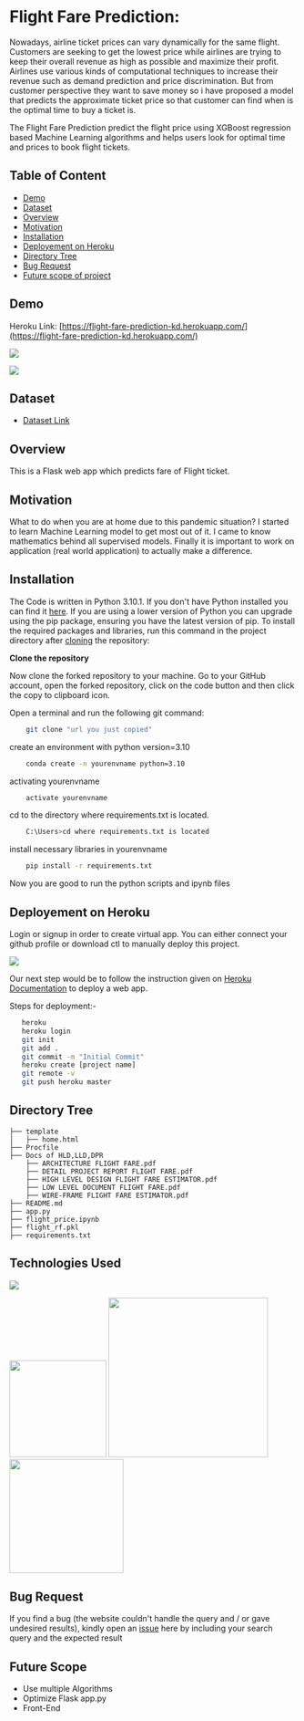 # Flight Fare Prediction: 

Nowadays, airline ticket prices can vary dynamically for the same flight. Customers are seeking to get the lowest price while airlines are trying to keep their overall revenue as high as possible and maximize their profit. Airlines use various kinds of computational techniques to increase their revenue such as demand prediction and price discrimination. But from customer perspective they want to save money so i have proposed a model that predicts the approximate ticket price so that customer can find when is the optimal time to buy a ticket is. 

The Flight Fare Prediction predict the flight price using XGBoost regression based Machine Learning algorithms and helps users look for optimal time and prices to book flight tickets.
## Table of Content
  * [Demo](#demo)
  * [Dataset](#dataset)
  * [Overview](#overview)
  * [Motivation](#motivation)
  * [Installation](#installation)
  * [Deployement on Heroku](#deployement-on-heroku)
  * [Directory Tree](#directory-tree)
  * [Bug Request](#bug-request)
  * [Future scope of project](#future-scope)


## Demo
Heroku Link: [https://flight-fare-prediction-kd.herokuapp.com/](https://flight-fare-prediction-kd.herokuapp.com/)

[![](https://i.postimg.cc/CL1xCghv/flight-pre-prediction.jpg)](https://flight-fare-prediction-kd.herokuapp.com/)

[![](https://i.postimg.cc/FKQfVBn7/flight-result-prediction.jpg)](https://flight-fare-prediction-kd.herokuapp.com/)

## Dataset


- [Dataset Link](https://www.kaggle.com/nikhilmittal/flight-fare-prediction-mh)

## Overview
This is a Flask web app which predicts fare of Flight ticket.

## Motivation
What to do when you are at home due to this pandemic situation? I started to learn Machine Learning model to get most out of it. I came to know mathematics behind all supervised models. Finally it is important to work on application (real world application) to actually make a difference.

## Installation
The Code is written in Python 3.10.1. If you don't have Python installed you can find it [here](https://www.python.org/downloads/). If you are using a lower version of Python you can upgrade using the pip package, ensuring you have the latest version of pip. To install the required packages and libraries, run this command in the project directory after [cloning](https://www.howtogeek.com/451360/how-to-clone-a-github-repository/) the repository:

**Clone the repository**

Now clone the forked repository to your machine. Go to your GitHub account, open the forked repository, click on the code button and then click the copy to clipboard icon.

Open a terminal and run the following git command:
```bash
    git clone "url you just copied"
```

create an environment with python version=3.10

```bash
    conda create -n yourenvname python=3.10
```
activating yourenvname
```bash
    activate yourenvname
```
cd to the directory where requirements.txt is located.
```bash
    C:\Users>cd where requirements.txt is located
```
install necessary libraries in yourenvname
```bash
    pip install -r requirements.txt
```
Now you are good to run the python scripts and ipynb files

## Deployement on Heroku
Login or signup in order to create virtual app. You can either connect your github profile or download ctl to manually deploy this project.

[![](https://i.imgur.com/dKmlpqX.png)](https://heroku.com)

Our next step would be to follow the instruction given on [Heroku Documentation](https://devcenter.heroku.com/articles/getting-started-with-python) to deploy a web app.

Steps for deployment:-
```bash
   heroku
   heroku login
   git init
   git add .
   git commit -m "Initial Commit"
   heroku create [project name]
   git remote -v
   git push heroku master
```

## Directory Tree 
```
├── template
│   ├── home.html
├── Procfile
├── Docs of HLD,LLD,DPR
    ├── ARCHITECTURE FLIGHT FARE.pdf
    ├── DETAIL PROJECT REPORT FLIGHT FARE.pdf
    ├── HIGH LEVEL DESIGN FLIGHT FARE ESTIMATOR.pdf
    ├── LOW LEVEL DOCUMENT FLIGHT FARE.pdf
    ├── WIRE-FRAME FLIGHT FARE ESTIMATOR.pdf
├── README.md
├── app.py
├── flight_price.ipynb
├── flight_rf.pkl
├── requirements.txt
```

## Technologies Used

![](https://forthebadge.com/images/badges/made-with-python.svg)

[<img target="_blank" src="https://flask.palletsprojects.com/en/1.1.x/_images/flask-logo.png" width=170>](https://flask.palletsprojects.com/en/1.1.x/) [<img target="_blank" src="https://number1.co.za/wp-content/uploads/2017/10/gunicorn_logo-300x85.png" width=280>](https://gunicorn.org) [<img target="_blank" src="https://scikit-learn.org/stable/_static/scikit-learn-logo-small.png" width=200>](https://scikit-learn.org/stable/) 


## Bug Request

If you find a bug (the website couldn't handle the query and / or gave undesired results), kindly open an [issue](https://github.com/karandoke44/Flight-Fare-Prediction/issues) here by including your search query and the expected result

## Future Scope

* Use multiple Algorithms
* Optimize Flask app.py
* Front-End 
